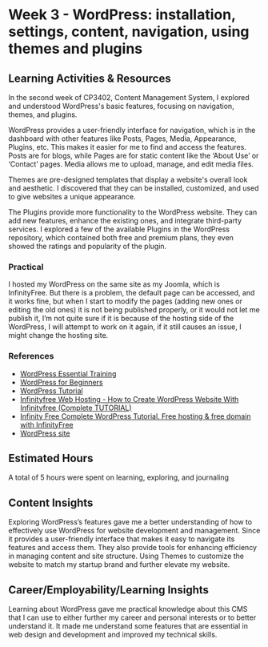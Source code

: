 # Week 3 - WordPress: installation, settings, content, navigation, using themes and plugins

## Learning Activities & Resources
In the second week of CP3402, Content Management System, I explored and understood WordPress's basic features, focusing on navigation, themes, and plugins.

WordPress provides a user-friendly interface for navigation, which is in the dashboard with other features like Posts, Pages, Media, Appearance, Plugins, etc. This makes it easier for me to find and access the features. Posts are for blogs, while Pages are for static content like the ‘About Use’ or ‘Contact’ pages. Media allows me to upload, manage, and edit media files. 

Themes are pre-designed templates that display a website's overall look and aesthetic. I discovered that they can be installed, customized, and used to give websites a unique appearance.

The Plugins provide more functionality to the WordPress website. They can add new features, enhance the existing ones, and integrate third-party services. I explored a few of the available Plugins in the WordPress repository, which contained both free and premium plans, they even showed the ratings and popularity of the plugin.

### Practical
I hosted my WordPress on the same site as my Joomla, which is InfinityFree. But there is a problem, the default page can be accessed, and it works fine, but when I start to modify the pages (adding new ones or editing the old ones) it is not being published properly, or it would not let me publish it, I’m not quite sure if it is because of the hosting side of the WordPress, I will attempt to work on it again, if it still causes an issue, I might change the hosting site.


### References
- [WordPress Essential Training](https://www.linkedin.com/learning/wordpress-essential-training-22616273)
- [WordPress for Beginners](https://www.elegantthemes.com/blog/wordpress/wordpress-for-beginners)
- [WordPress Tutorial](https://www.hostinger.com/tutorials/wordpress)
- [Infinityfree Web Hosting - How to Create WordPress Website With Infinityfree (Complete TUTORIAL)](https://www.youtube.com/watch?v=4OecY45bzM4)
- [Infinity Free Complete WordPress Tutorial. Free hosting & free domain with InfinityFree](https://www.youtube.com/watch?v=WSat2T7Mt7A)
- [WordPress site](http://wordpress-assignment.infinityfreeapp.com/)

## Estimated Hours
A total of 5 hours were spent on learning, exploring, and journaling

## Content Insights
Exploring WordPress’s features gave me a better understanding of how to effectively use WordPress for website development and management. Since it provides a user-friendly interface that makes it easy to navigate its features and access them. They also provide tools for enhancing efficiency in managing content and site structure. Using Themes to customize the website to match my startup brand and further elevate my website. 

## Career/Employability/Learning Insights
Learning about WordPress gave me practical knowledge about this CMS that I can use to either further my career and personal interests or to better understand it. It made me understand some features that are essential in web design and development and improved my technical skills.
